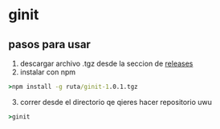 # ginit
## pasos para usar
1. descargar archivo .tgz desde la seccion de [releases](https://github.com/10170825/ginit/releases/tag/v1.0.1)
2. instalar con npm
```cmd
>npm install -g ruta/ginit-1.0.1.tgz
```
3. correr desde el directorio qe qieres hacer repositorio uwu
```cmd
>ginit
```
